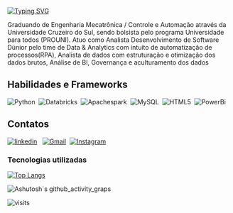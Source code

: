 [![Typing SVG](https://readme-typing-svg.herokuapp.com?font=Streamster&weight=500&size=25&duration=5001&pause=1000&color=096EC3&random=false&width=435&lines=Seja+bem+vindo(a)+ao+meu+GitHub!+%F0%9F%91%8B%F0%9F%8F%BE;Me+chamo+Gustavo+Gon%C3%A7alves;Tenho+21+anos;Sou+desenvolvedor+RPA+e+Database)](https://git.io/typing-svg) 

Graduando de Engenharia Mecatrônica / Controle e Automação através da Universidade Cruzeiro do Sul, sendo bolsista pelo programa Universidade para todos (PROUNI). Atuo como Analista
Desenvolvimento de Software Dúnior pelo time de Data & Analytics com intuito de automatização de processos(RPA), Analista de dados com estruturação e otimização dos dados brutos, Análise de BI, Governança e aculturamento dos dados

##  Habilidades e Frameworks
![Python](https://img.shields.io/badge/Python-FFD43B?style=for-the-badge&logo=python&logoColor=blue)&nbsp;
![Databricks](https://img.shields.io/badge/Databricks-FF3621?style=for-the-badge&logo=Databricks&logoColor=white)&nbsp;
![Apachespark](https://img.shields.io/badge/Apache_Spark-FFFFFF?style=for-the-badge&logo=apachespark&logoColor=#E35A16)&nbsp;
![MySQL](https://img.shields.io/badge/MySQL-005C84?style=for-the-badge&logo=mysql&logoColor=white)&nbsp;
![HTML5](https://img.shields.io/badge/HTML5-E34F26?style=for-the-badge&logo=html5&logoColor=white)&nbsp;
![PowerBi](https://img.shields.io/badge/PowerBI-F2C811?style=for-the-badge&logo=Power%20BI&logoColor=white)&nbsp;


##  Contatos
[![linkedin](https://img.shields.io/badge/linkedin-0A66C2?style=for-the-badge&logo=linkedin&logoColor=white)](https://www.linkedin.com/in/gustavo-gon%C3%A7alves-costa-de-oliveira/) &nbsp;
[![Gmail](https://img.shields.io/badge/Gmail-333333?style=for-the-badge&logo=gmail&logoColor=red)](mailto:gustavo.gco02@gmail.com)&nbsp;
[![Instagram](https://img.shields.io/badge/-Instagram-%23E4405F?style=for-the-badge&logo=instagram&logoColor=white)](https://www.instagram.com/gustavo_gco/)

### Tecnologias utilizadas
[![Top Langs](https://github-readme-stats.vercel.app/api/top-langs/?username=GusGCO&layout=compact&theme=dark)](https://github.com/anuraghazra/github-readme-stats)

![Ashutosh´s github_activity_graps](https://contribution.catsjuice.com/_/GusGCO?chart=3dbar&gap=0.6&scale=2&flatten=1&animation=wave&animation_duration=4&animation_delay=0.06&animation_amplitude=24&animation_frequency=0.1&animation_wave_center=0_3&format=svg&weeks=30&theme=blue)

![visits](https://visit-counter.vercel.app/counter.png?page=https%3A%2F%2Fgithub.com%2FGusGCO&s=50&c=0008ff&bg=00000000&no=2&ff=digi&tb=Visitantes%3A&ta=)

